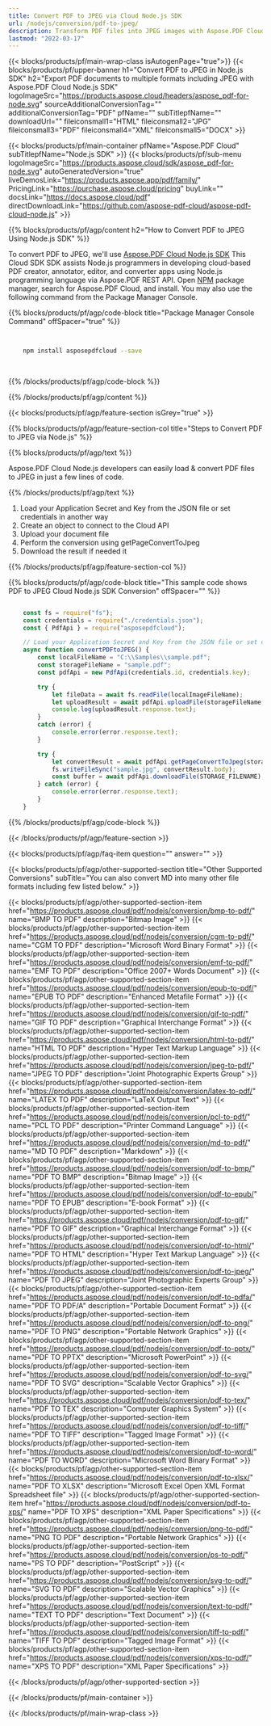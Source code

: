 ```yaml
---
title: Convert PDF to JPEG via Cloud Node.js SDK
url: /nodejs/conversion/pdf-to-jpeg/
description: Transform PDF files into JPEG images with Aspose.PDF Cloud SDK for Node.js. Easy sharing and publishing.
lastmod: "2022-03-17"
---
```


{{< blocks/products/pf/main-wrap-class isAutogenPage="true">}}
{{< blocks/products/pf/upper-banner h1="Convert PDF to JPEG in Node.js SDK" h2="Export PDF documents to multiple formats including JPEG with Aspose.PDF Cloud Node.js SDK" logoImageSrc="https://products.aspose.cloud/headers/aspose_pdf-for-node.svg" sourceAdditionalConversionTag="" additionalConversionTag="PDF" pfName="" subTitlepfName="" downloadUrl="" fileiconsmall1="HTML" fileiconsmall2="JPG" fileiconsmall3="PDF" fileiconsmall4="XML" fileiconsmall5="DOCX" >}}

{{< blocks/products/pf/main-container pfName="Aspose.PDF Cloud" subTitlepfName="Node.js SDK" >}}
{{< blocks/products/pf/sub-menu logoImageSrc="https://products.aspose.cloud/sdk/aspose_pdf-for-node.svg"
autoGeneratedVersion="true"
liveDemosLink="https://products.aspose.app/pdf/family/" PricingLink="https://purchase.aspose.cloud/pricing" buyLink="" docsLink="https://docs.aspose.cloud/pdf"  directDownloadLink="https://github.com/aspose-pdf-cloud/aspose-pdf-cloud-node.js" >}}

{{% blocks/products/pf/agp/content h2="How to Convert PDF to JPEG Using Node.js SDK" %}}

 To convert PDF to JPEG, we'll use
 [Aspose.PDF Cloud Node.js SDK](https://products.aspose.cloud/pdf/nodejs/)
 This Cloud SDK SDK assists Node.js programmers in developing cloud-based PDF creator, annotator, editor, and converter apps using Node.js programming language via Aspose.PDF REST API. Open
 [NPM](https://www.npmjs.com/package/asposepdfcloud)
 package manager, search for
 Aspose.PDF Cloud,
 and install. You may also use the following command from the Package Manager Console.

{{% blocks/products/pf/agp/code-block title="Package Manager Console Command" offSpacer="true" %}}

```bash

     
    npm install asposepdfcloud --save
     
     

```

{{% /blocks/products/pf/agp/code-block %}}

{{% /blocks/products/pf/agp/content %}}

{{< blocks/products/pf/agp/feature-section isGrey="true" >}}

{{% blocks/products/pf/agp/feature-section-col title="Steps to Convert PDF to JPEG via Node.js" %}}

{{% blocks/products/pf/agp/text %}}

 Aspose.PDF Cloud Node.js developers can easily load & convert PDF files to JPEG in just a few lines of code.

{{% /blocks/products/pf/agp/text %}}

1. Load your Application Secret and Key from the JSON file or set credentials in another way
1. Create an object to connect to the Cloud API
1. Upload your document file
1. Perform the conversion using getPageConvertToJpeg
1. Download the result if needed it

{{% /blocks/products/pf/agp/feature-section-col %}}


{{% blocks/products/pf/agp/code-block title="This sample code shows PDF to JPEG Cloud Node.js SDK Conversion" offSpacer="" %}}

```js

    const fs = require("fs");
    const credentials = require("./credentials.json");
    const { PdfApi } = require("asposepdfcloud");

    // Load your Application Secret and Key from the JSON file or set credentials in another way
    async function convertPDFtoJPEG() {
        const localFileName = "C:\\Samples\\sample.pdf";
        const storageFileName = "sample.pdf";
        const pdfApi = new PdfApi(credentials.id, credentials.key);

        try {
            let fileData = await fs.readFile(localImageFileName);
            let uploadResult = await pdfApi.uploadFile(storageFileName, fileData);
            console.log(uploadResult.response.text);
        }
        catch (error) {
            console.error(error.response.text);
        }

        try {
            let convertResult = await pdfApi.getPageConvertToJpeg(storageFileName, 1);
            fs.writeFileSync("sample.jpg", convertResult.body);
            const buffer = await pdfApi.downloadFile(STORAGE_FILENAME);
        } catch (error) {
            console.error(error.response.text);
        }
    }
```

{{% /blocks/products/pf/agp/code-block %}}

{{< /blocks/products/pf/agp/feature-section >}}

{{< blocks/products/pf/agp/faq-item question="" answer="" >}}

{{< blocks/products/pf/agp/other-supported-section title="Other Supported Conversions" subTitle="You can also convert MD into many other file formats including few listed below." >}}

{{< blocks/products/pf/agp/other-supported-section-item href="https://products.aspose.cloud/pdf/nodejs/conversion/bmp-to-pdf/" name="BMP TO PDF" description="Bitmap Image" >}}
{{< blocks/products/pf/agp/other-supported-section-item href="https://products.aspose.cloud/pdf/nodejs/conversion/cgm-to-pdf/" name="CGM TO PDF" description="Microsoft Word Binary Format" >}}
{{< blocks/products/pf/agp/other-supported-section-item href="https://products.aspose.cloud/pdf/nodejs/conversion/emf-to-pdf/" name="EMF TO PDF" description="Office 2007+ Words Document" >}}
{{< blocks/products/pf/agp/other-supported-section-item href="https://products.aspose.cloud/pdf/nodejs/conversion/epub-to-pdf/" name="EPUB TO PDF" description="Enhanced Metafile Format" >}}
{{< blocks/products/pf/agp/other-supported-section-item href="https://products.aspose.cloud/pdf/nodejs/conversion/gif-to-pdf/" name="GIF TO PDF" description="Graphical Interchange Format" >}}
{{< blocks/products/pf/agp/other-supported-section-item href="https://products.aspose.cloud/pdf/nodejs/conversion/html-to-pdf/" name="HTML TO PDF" description="Hyper Text Markup Language" >}}
{{< blocks/products/pf/agp/other-supported-section-item href="https://products.aspose.cloud/pdf/nodejs/conversion/jpeg-to-pdf/" name="JPEG TO PDF" description="Joint Photographic Experts Group" >}}
{{< blocks/products/pf/agp/other-supported-section-item href="https://products.aspose.cloud/pdf/nodejs/conversion/latex-to-pdf/" name="LATEX TO PDF" description="LaTeX Output Text" >}}
{{< blocks/products/pf/agp/other-supported-section-item href="https://products.aspose.cloud/pdf/nodejs/conversion/pcl-to-pdf/" name="PCL TO PDF" description="Printer Command Language" >}}
{{< blocks/products/pf/agp/other-supported-section-item href="https://products.aspose.cloud/pdf/nodejs/conversion/md-to-pdf/" name="MD TO PDF" description="Markdown" >}}
{{< blocks/products/pf/agp/other-supported-section-item href="https://products.aspose.cloud/pdf/nodejs/conversion/pdf-to-bmp/" name="PDF TO BMP" description="Bitmap Image" >}}
{{< blocks/products/pf/agp/other-supported-section-item href="https://products.aspose.cloud/pdf/nodejs/conversion/pdf-to-epub/" name="PDF TO EPUB" description="E-book Format" >}}
{{< blocks/products/pf/agp/other-supported-section-item href="https://products.aspose.cloud/pdf/nodejs/conversion/pdf-to-gif/" name="PDF TO GIF" description="Graphical Interchange Format" >}}
{{< blocks/products/pf/agp/other-supported-section-item href="https://products.aspose.cloud/pdf/nodejs/conversion/pdf-to-html/" name="PDF TO HTML" description="Hyper Text Markup Language" >}}
{{< blocks/products/pf/agp/other-supported-section-item href="https://products.aspose.cloud/pdf/nodejs/conversion/pdf-to-jpeg/" name="PDF TO JPEG" description="Joint Photographic Experts Group" >}}
{{< blocks/products/pf/agp/other-supported-section-item href="https://products.aspose.cloud/pdf/nodejs/conversion/pdf-to-pdfa/" name="PDF TO PDF/A" description="Portable Document Format" >}}
{{< blocks/products/pf/agp/other-supported-section-item href="https://products.aspose.cloud/pdf/nodejs/conversion/pdf-to-png/" name="PDF TO PNG" description="Portable Network Graphics" >}}
{{< blocks/products/pf/agp/other-supported-section-item href="https://products.aspose.cloud/pdf/nodejs/conversion/pdf-to-pptx/" name="PDF TO PPTX" description="Microsoft PowerPoint" >}}
{{< blocks/products/pf/agp/other-supported-section-item href="https://products.aspose.cloud/pdf/nodejs/conversion/pdf-to-svg/" name="PDF TO SVG" description="Scalable Vector Graphics" >}}
{{< blocks/products/pf/agp/other-supported-section-item href="https://products.aspose.cloud/pdf/nodejs/conversion/pdf-to-tex/" name="PDF TO TEX" description="Computer Graphics System" >}}
{{< blocks/products/pf/agp/other-supported-section-item href="https://products.aspose.cloud/pdf/nodejs/conversion/pdf-to-tiff/" name="PDF TO TIFF" description="Tagged Image Format" >}}
{{< blocks/products/pf/agp/other-supported-section-item href="https://products.aspose.cloud/pdf/nodejs/conversion/pdf-to-word/" name="PDF TO WORD" description="Microsoft Word Binary Format" >}}
{{< blocks/products/pf/agp/other-supported-section-item href="https://products.aspose.cloud/pdf/nodejs/conversion/pdf-to-xlsx/" name="PDF TO XLSX" description="Microsoft Excel Open XML Format Spreadsheet file" >}}
{{< blocks/products/pf/agp/other-supported-section-item href="https://products.aspose.cloud/pdf/nodejs/conversion/pdf-to-xps/" name="PDF TO XPS" description="XML Paper Specifications" >}}
{{< blocks/products/pf/agp/other-supported-section-item href="https://products.aspose.cloud/pdf/nodejs/conversion/png-to-pdf/" name="PNG TO PDF" description="Portable Network Graphics" >}}
{{< blocks/products/pf/agp/other-supported-section-item href="https://products.aspose.cloud/pdf/nodejs/conversion/ps-to-pdf/" name="PS TO PDF" description="PostScript" >}}
{{< blocks/products/pf/agp/other-supported-section-item href="https://products.aspose.cloud/pdf/nodejs/conversion/svg-to-pdf/" name="SVG TO PDF" description="Scalable Vector Graphics" >}}
{{< blocks/products/pf/agp/other-supported-section-item href="https://products.aspose.cloud/pdf/nodejs/conversion/text-to-pdf/" name="TEXT TO PDF" description="Text Document" >}}
{{< blocks/products/pf/agp/other-supported-section-item href="https://products.aspose.cloud/pdf/nodejs/conversion/tiff-to-pdf/" name="TIFF TO PDF" description="Tagged Image Format" >}}
{{< blocks/products/pf/agp/other-supported-section-item href="https://products.aspose.cloud/pdf/nodejs/conversion/xps-to-pdf/" name="XPS TO PDF" description="XML Paper Specifications" >}}

{{< /blocks/products/pf/agp/other-supported-section >}}

{{< /blocks/products/pf/main-container >}}

{{< /blocks/products/pf/main-wrap-class >}}

